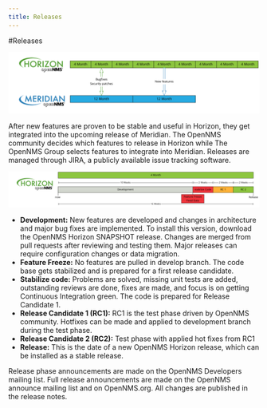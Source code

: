 ```yaml
---
title: Releases
---
```

#Releases

![Release relationship between _Horizon_ and _Meridian_](../../../images/release-horizon-meridian.png)

After new features are proven to be stable and useful in Horizon, they get integrated into the upcoming release of Meridian. The OpenNMS community decides which features to release in Horizon while The OpenNMS Group selects features to integrate into Meridian. Releases are managed through JIRA, a publicly available issue tracking software.

![OpenNMS Horizon 4 month release phases](../../../images/release.png)

* **Development:** New features are developed and changes in architecture and major bug fixes are implemented. To install this version, download the OpenNMS Horizon SNAPSHOT release. Changes are merged from pull requests after reviewing and testing them. Major releases can require configuration changes or data migration.
* **Feature Freeze:** No features are pulled in develop branch. The code base gets stabilized and is prepared for a first release candidate.
* **Stabilize code:** Problems are solved, missing unit tests are added, outstanding reviews are done, fixes are made, and focus is on getting Continuous Integration green. The code is prepared for Release Candidate 1.
* **Release Candidate 1 (RC1):** RC1 is the test phase driven by OpenNMS community. Hotfixes can be made and applied to development branch during the test phase.
* **Release Candidate 2 (RC2):** Test phase with applied hot fixes from RC1
* **Release:** This is the date of a new OpenNMS Horizon release, which can be installed as a stable release.

Release phase announcements are made on the OpenNMS Developers mailing list.
Full release announcements are made on the OpenNMS announce mailing list and on OpenNMS.org.
All changes are published in the release notes.
